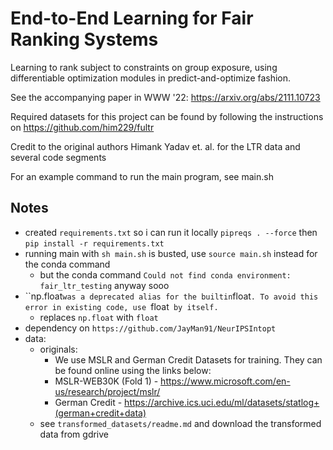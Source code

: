 
# End-to-End Learning for Fair Ranking Systems

Learning to rank subject to constraints on group exposure, using differentiable optimization modules in predict-and-optimize fashion.

See the accompanying paper in WWW '22: <https://arxiv.org/abs/2111.10723>

Required datasets for this project can be found by following the instructions on <https://github.com/him229/fultr>

Credit to the original authors Himank Yadav et. al. for the LTR data and several code segments

For an example command to run the main program, see main.sh

## Notes

- created `requirements.txt` so i can run it locally `pipreqs . --force` then `pip install -r requirements.txt`
- running main with `sh main.sh` is busted, use `source main.sh` instead for the conda command
  - but the conda command `Could not find conda environment: fair_ltr_testing` anyway sooo
- ``np.float` was a deprecated alias for the builtin `float`. To avoid this error in existing code, use `float` by itself.`
  - replaces `np.float` with `float`
- dependency on `https://github.com/JayMan91/NeurIPSIntopt`
- data:
  - originals:
    - We use MSLR and German Credit Datasets for training. They can be found online using the links below:
    - MSLR-WEB30K (Fold 1) - https://www.microsoft.com/en-us/research/project/mslr/
    - German Credit - https://archive.ics.uci.edu/ml/datasets/statlog+(german+credit+data)
  - see `transformed_datasets/readme.md` and download the transformed data from gdrive


